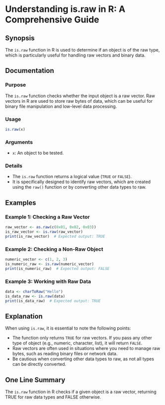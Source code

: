 <!--
Meta Description: # Understanding is.raw in R: A Comprehensive Guide ## Synopsis The `is.raw` function in R is used to determine if an object is of the raw type, which ...
Meta Keywords: raw, data, function, object, vectors
-->

# Understanding is.raw in R: A Comprehensive Guide

## Synopsis
The `is.raw` function in R is used to determine if an object is of the raw type, which is particularly useful for handling raw vectors and binary data.

## Documentation

### Purpose
The `is.raw` function checks whether the input object is a raw vector. Raw vectors in R are used to store raw bytes of data, which can be useful for binary file manipulation and low-level data processing.

### Usage
```R
is.raw(x)
```

### Arguments
- `x`: An object to be tested.

### Details
- The `is.raw` function returns a logical value (`TRUE` or `FALSE`).
- It is specifically designed to identify raw vectors, which are created using the `raw()` function or by converting other data types to raw.

## Examples

### Example 1: Checking a Raw Vector
```R
raw_vector <- as.raw(c(0x01, 0x02, 0x03))
is_raw_vector <- is.raw(raw_vector)
print(is_raw_vector)  # Expected output: TRUE
```

### Example 2: Checking a Non-Raw Object
```R
numeric_vector <- c(1, 2, 3)
is_numeric_raw <- is.raw(numeric_vector)
print(is_numeric_raw)  # Expected output: FALSE
```

### Example 3: Working with Raw Data
```R
data <- charToRaw("Hello")
is_data_raw <- is.raw(data)
print(is_data_raw)  # Expected output: TRUE
```

## Explanation
When using `is.raw`, it is essential to note the following points:
- The function only returns `TRUE` for raw vectors. If you pass any other type of object (e.g., numeric, character, list), it will return `FALSE`.
- Raw vectors are often used in situations where you need to manage raw bytes, such as reading binary files or network data. 
- Be cautious when converting other data types to raw, as not all types can be directly converted.

## One Line Summary
The `is.raw` function in R checks if a given object is a raw vector, returning TRUE for raw data types and FALSE otherwise.